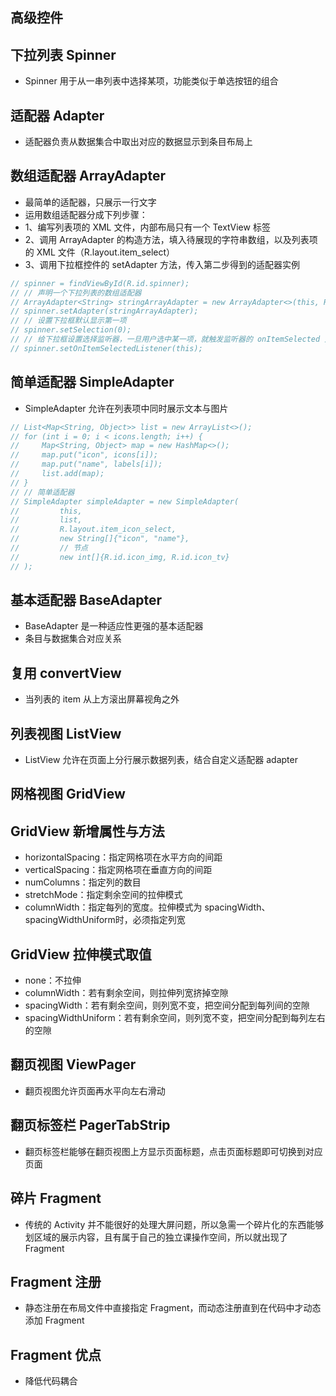 ## 高级控件

## 下拉列表 Spinner
* Spinner 用于从一串列表中选择某项，功能类似于单选按钮的组合

## 适配器 Adapter
* 适配器负责从数据集合中取出对应的数据显示到条目布局上

## 数组适配器 ArrayAdapter
* 最简单的适配器，只展示一行文字
* 运用数组适配器分成下列步骤：
* 1、编写列表项的 XML 文件，内部布局只有一个 TextView 标签
* 2、调用 ArrayAdapter 的构造方法，填入待展现的字符串数组，以及列表项的 XML 文件（R.layout.item_select）
* 3、调用下拉框控件的 setAdapter 方法，传入第二步得到的适配器实例
```java
// spinner = findViewById(R.id.spinner);
// // 声明一个下拉列表的数组适配器
// ArrayAdapter<String> stringArrayAdapter = new ArrayAdapter<>(this, R.layout.item_select, startArray);
// spinner.setAdapter(stringArrayAdapter);
// // 设置下拉框默认显示第一项
// spinner.setSelection(0);
// // 给下拉框设置选择监听器，一旦用户选中某一项，就触发监听器的 onItemSelected 方法
// spinner.setOnItemSelectedListener(this);
```

## 简单适配器 SimpleAdapter
* SimpleAdapter 允许在列表项中同时展示文本与图片
```java
// List<Map<String, Object>> list = new ArrayList<>();
// for (int i = 0; i < icons.length; i++) {
//     Map<String, Object> map = new HashMap<>();
//     map.put("icon", icons[i]);
//     map.put("name", labels[i]);
//     list.add(map);
// }
// // 简单适配器
// SimpleAdapter simpleAdapter = new SimpleAdapter(
//         this,
//         list,
//         R.layout.item_icon_select,
//         new String[]{"icon", "name"},
//         // 节点
//         new int[]{R.id.icon_img, R.id.icon_tv}
// );
```

## 基本适配器 BaseAdapter
* BaseAdapter 是一种适应性更强的基本适配器
* 条目与数据集合对应关系

## 复用 convertView
* 当列表的 item 从上方滚出屏幕视角之外

## 列表视图 ListView
* ListView 允许在页面上分行展示数据列表，结合自定义适配器 adapter

## 网格视图 GridView

## GridView 新增属性与方法
* horizontalSpacing：指定网格项在水平方向的间距
* verticalSpacing：指定网格项在垂直方向的间距
* numColumns：指定列的数目
* stretchMode：指定剩余空间的拉伸模式
* columnWidth：指定每列的宽度。拉伸模式为 spacingWidth、spacingWidthUniform时，必须指定列宽

## GridView 拉伸模式取值
* none：不拉伸
* columnWidth：若有剩余空间，则拉伸列宽挤掉空隙
* spacingWidth：若有剩余空间，则列宽不变，把空间分配到每列间的空隙
* spacingWidthUniform：若有剩余空间，则列宽不变，把空间分配到每列左右的空隙

## 翻页视图 ViewPager
* 翻页视图允许页面再水平向左右滑动

## 翻页标签栏 PagerTabStrip
* 翻页标签栏能够在翻页视图上方显示页面标题，点击页面标题即可切换到对应页面

## 碎片 Fragment
* 传统的 Activity 并不能很好的处理大屏问题，所以急需一个碎片化的东西能够划区域的展示内容，且有属于自己的独立课操作空间，所以就出现了 Fragment

## Fragment 注册
* 静态注册在布局文件中直接指定 Fragment，而动态注册直到在代码中才动态添加 Fragment

## Fragment 优点
* 降低代码耦合